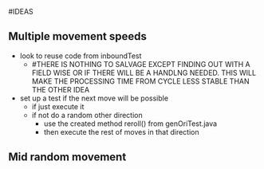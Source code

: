 #IDEAS

## Multiple movement speeds
- look to reuse code from inboundTest
    - #THERE IS NOTHING TO SALVAGE EXCEPT FINDING OUT WITH A FIELD WISE OR IF THERE WILL BE A HANDLNG NEEDED. THIS WILL MAKE THE PROCESSING TIME FROM CYCLE LESS STABLE THAN THE OTHER IDEA
- set up a test if the next move will be possible
    - if just execute it
    - if not do a random other direction
        - use the created method reroll() from genOriTest.java
        - then execute the rest of moves in that direction

## Mid random movement
 